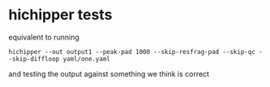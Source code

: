 # hichipper tests

equivalent to running
```
hichipper --out output1 --peak-pad 1000 --skip-resfrag-pad --skip-qc --skip-diffloop yaml/one.yaml
```

and testing the output against something we think is correct
